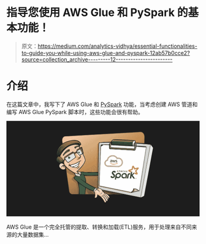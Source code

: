# 指导您使用 AWS Glue 和 PySpark 的基本功能！

> 原文：<https://medium.com/analytics-vidhya/essential-functionalities-to-guide-you-while-using-aws-glue-and-pyspark-12ab57b0cce2?source=collection_archive---------12----------------------->

# 介绍

在这篇文章中，我写下了 AWS Glue 和 [PySpark](https://www.analyticsvidhya.com/blog/2019/10/pyspark-for-beginners-first-steps-big-data-analysis/) 功能，当考虑创建 AWS 管道和编写 AWS Glue PySpark 脚本时，这些功能会很有帮助。

![](img/7217bd682d25c0c5ea55ece98671a407.png)

AWS Glue 是一个完全托管的提取、转换和加载(ETL)服务，用于处理来自不同来源的大量数据集…